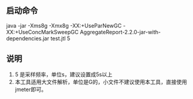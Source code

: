 
## 启动命令
java -jar -Xms8g -Xmx8g  -XX:+UseParNewGC -XX:+UseConcMarkSweepGC  AggregateReport-2.2.0-jar-with-dependencies.jar test.jtl 5

## 说明
1. 5 是采样频率，单位s，建议设置成5s以上
2. 本工具适用大文件解析，单位是G的，小文件不建议使用本工具，直接使用jmeter即可。
